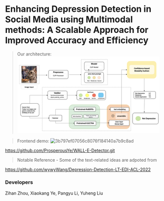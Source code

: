 # Enhancing Depression Detection in Social Media using Multimodal methods: A Scalable Approach for Improved Accuracy and Efficiency

> Our architecture:
![image](./structure.png)

> Frontend demo:
![3b797ef07056c8076f184140a7b9c8ad](https://user-images.githubusercontent.com/93996508/236185059-142a497c-36b8-4513-8f4c-55a9e1317e5f.png)

https://github.com/ProsperousYe/WALL-E-Detector.git


> Notable Reference - Some of the text-related ideas are adpoted from

https://github.com/wywyWang/Depression-Detection-LT-EDI-ACL-2022


### Developers
Zihan Zhou, Xiaokang Ye, Pangyu Li, Yuheng Liu
